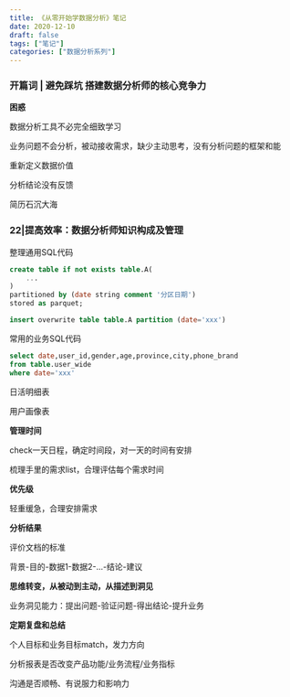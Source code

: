 ```yaml
---
title: 《从零开始学数据分析》笔记
date: 2020-12-10
draft: false
tags: ["笔记"]
categories: ["数据分析系列"]
---
```


### 开篇词 | 避免踩坑 搭建数据分析师的核心竞争力

**困惑**

数据分析工具不必完全细致学习

业务问题不会分析，被动接收需求，缺少主动思考，没有分析问题的框架和能

重新定义数据价值

分析结论没有反馈

简历石沉大海

### 22|提高效率：数据分析师知识构成及管理

整理通用SQL代码

```sql
create table if not exists table.A(
    ...
)
partitioned by (date string comment '分区日期')
stored as parquet;

insert overwrite table table.A partition (date='xxx')
```

常用的业务SQL代码

```sql
select date,user_id,gender,age,province,city,phone_brand
from table.user_wide
where date='xxx'
```

日活明细表

用户画像表

**管理时间**

check一天日程，确定时间段，对一天的时间有安排

梳理手里的需求list，合理评估每个需求时间

**优先级**

轻重缓急，合理安排需求

**分析结果**

评价文档的标准

背景-目的-数据1-数据2-...-结论-建议

**思维转变，从被动到主动，从描述到洞见**

业务洞见能力：提出问题-验证问题-得出结论-提升业务

**定期复盘和总结**

个人目标和业务目标match，发力方向

分析报表是否改变产品功能/业务流程/业务指标

沟通是否顺畅、有说服力和影响力


